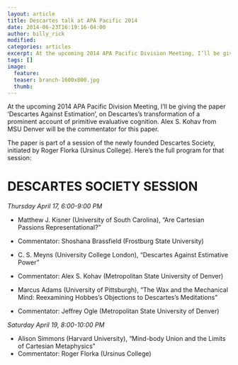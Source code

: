 ```yaml
---
layout: article
title: Descartes talk at APA Pacific 2014
date: 2014-06-23T16:19:16-04:00
author: billy_rick
modified:
categories: articles
excerpt: At the upcoming 2014 APA Pacific Division Meeting, I’ll be giving the paper ‘Descartes Against Estimation’, on Descartes’s transformation of a prominent account of primitive evaluative cognition.
tags: []
image:
  feature:
  teaser: branch-1600x800.jpg
  thumb:
---
```


At the upcoming 2014 APA Pacific Division Meeting, I’ll be giving the paper ‘Descartes Against Estimation’, on Descartes’s transformation of a prominent account of primitive evaluative cognition. Alex S. Kohav from MSU Denver will be the commentator for this paper.

The paper is part of a session of the newly founded Descartes Society, initiated by Roger Florka (Ursinus College). Here’s the full program for that session:

# DESCARTES SOCIETY SESSION

_Thursday April 17, 6:00-9:00 PM_

- Matthew J. Kisner (University of South Carolina), “Are Cartesian Passions Representational?”
- Commentator: Shoshana Brassfield (Frostburg State University)

- C. S. Meyns (University College London), “Descartes Against Estimative Power”
- Commentator: Alex S. Kohav (Metropolitan State University of Denver)

- Marcus Adams (University of Pittsburgh), “The Wax and the Mechanical Mind: Reexamining Hobbes’s Objections to Descartes’s Meditations”
- Commentator: Jeffrey Ogle (Metropolitan State University of Denver)

_Saturday April 19, 8:00-10:00 PM_

- Alison Simmons (Harvard University), “Mind-body Union and the Limits of Cartesian Metaphysics”
- Commentator: Roger Florka (Ursinus College)